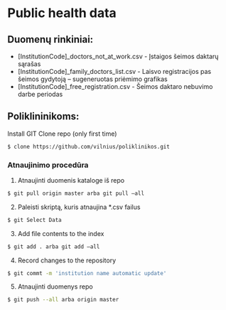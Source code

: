 # Public health data

## Duomenų rinkiniai:
* [InstitutionCode]_doctors_not_at_work.csv - Įstaigos šeimos daktarų sąrašas 
* [InstitutionCode]_family_doctors_list.csv - Laisvo registracijos pas šeimos gydytoją – sugeneruotas priėmimo grafikas
* [InstitutionCode]_free_registration.csv - Šeimos daktaro nebuvimo darbe periodas 


## Poliklininikoms:
Install GIT
Clone repo (only first time) 
```sh
$ clone https://github.com/vilnius/poliklinikos.git
```

### Atnaujinimo procedūra
1.	Atnaujinti duomenis kataloge iš repo 
```sh
$ git pull origin master arba git pull –all
```
2.	Paleisti skriptą, kuris atnaujina *.csv failus
```sh
$ git Select Data
```
3. Add file contents to the index
```sh
$ git add . arba git add –all
```
4.	Record changes to the repository
```sh
$ git commt -m 'institution name automatic update' 
```

5.	Atnaujinti duomenys repo
```sh
$ git push --all arba origin master
```
